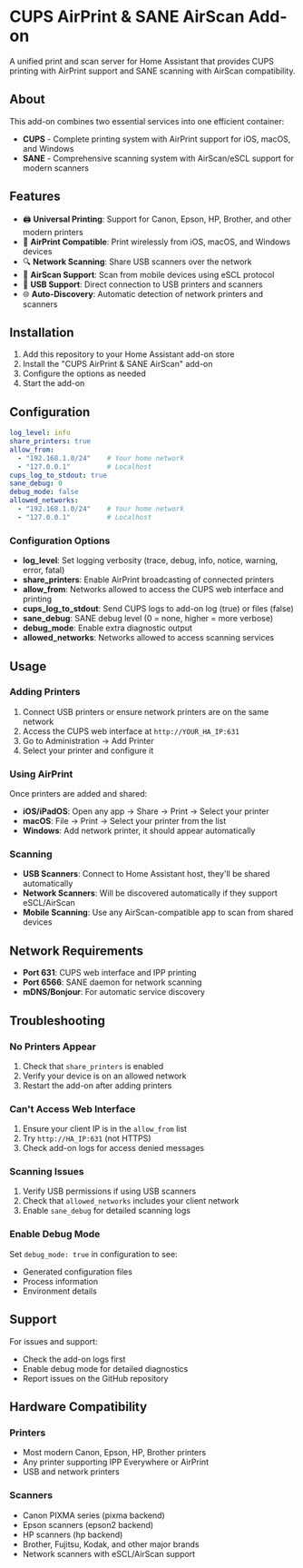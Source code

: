 # CUPS AirPrint & SANE AirScan Add-on

A unified print and scan server for Home Assistant that provides CUPS printing with AirPrint support and SANE scanning with AirScan compatibility.

## About

This add-on combines two essential services into one efficient container:
- **CUPS** - Complete printing system with AirPrint support for iOS, macOS, and Windows
- **SANE** - Comprehensive scanning system with AirScan/eSCL support for modern scanners

## Features

- 🖨️ **Universal Printing**: Support for Canon, Epson, HP, Brother, and other modern printers
- 📱 **AirPrint Compatible**: Print wirelessly from iOS, macOS, and Windows devices
- 🔍 **Network Scanning**: Share USB scanners over the network
- 📲 **AirScan Support**: Scan from mobile devices using eSCL protocol
- 🔌 **USB Support**: Direct connection to USB printers and scanners
- 🌐 **Auto-Discovery**: Automatic detection of network printers and scanners

## Installation

1. Add this repository to your Home Assistant add-on store
2. Install the "CUPS AirPrint & SANE AirScan" add-on
3. Configure the options as needed
4. Start the add-on

## Configuration

```yaml
log_level: info
share_printers: true
allow_from:
  - "192.168.1.0/24"    # Your home network
  - "127.0.0.1"         # Localhost
cups_log_to_stdout: true
sane_debug: 0
debug_mode: false
allowed_networks:
  - "192.168.1.0/24"    # Your home network
  - "127.0.0.1"         # Localhost
```

### Configuration Options

- **log_level**: Set logging verbosity (trace, debug, info, notice, warning, error, fatal)
- **share_printers**: Enable AirPrint broadcasting of connected printers
- **allow_from**: Networks allowed to access the CUPS web interface and printing
- **cups_log_to_stdout**: Send CUPS logs to add-on log (true) or files (false)
- **sane_debug**: SANE debug level (0 = none, higher = more verbose)
- **debug_mode**: Enable extra diagnostic output
- **allowed_networks**: Networks allowed to access scanning services

## Usage

### Adding Printers

1. Connect USB printers or ensure network printers are on the same network
2. Access the CUPS web interface at `http://YOUR_HA_IP:631`
3. Go to Administration → Add Printer
4. Select your printer and configure it

### Using AirPrint

Once printers are added and shared:
- **iOS/iPadOS**: Open any app → Share → Print → Select your printer
- **macOS**: File → Print → Select your printer from the list
- **Windows**: Add network printer, it should appear automatically

### Scanning

- **USB Scanners**: Connect to Home Assistant host, they'll be shared automatically
- **Network Scanners**: Will be discovered automatically if they support eSCL/AirScan
- **Mobile Scanning**: Use any AirScan-compatible app to scan from shared devices

## Network Requirements

- **Port 631**: CUPS web interface and IPP printing
- **Port 6566**: SANE daemon for network scanning
- **mDNS/Bonjour**: For automatic service discovery

## Troubleshooting

### No Printers Appear

1. Check that `share_printers` is enabled
2. Verify your device is on an allowed network
3. Restart the add-on after adding printers

### Can't Access Web Interface

1. Ensure your client IP is in the `allow_from` list
2. Try `http://HA_IP:631` (not HTTPS)
3. Check add-on logs for access denied messages

### Scanning Issues

1. Verify USB permissions if using USB scanners
2. Check that `allowed_networks` includes your client network
3. Enable `sane_debug` for detailed scanning logs

### Enable Debug Mode

Set `debug_mode: true` in configuration to see:
- Generated configuration files
- Process information
- Environment details

## Support

For issues and support:
- Check the add-on logs first
- Enable debug mode for detailed diagnostics
- Report issues on the GitHub repository

## Hardware Compatibility

### Printers
- Most modern Canon, Epson, HP, Brother printers
- Any printer supporting IPP Everywhere or AirPrint
- USB and network printers

### Scanners
- Canon PIXMA series (pixma backend)
- Epson scanners (epson2 backend)
- HP scanners (hp backend)
- Brother, Fujitsu, Kodak, and other major brands
- Network scanners with eSCL/AirScan support